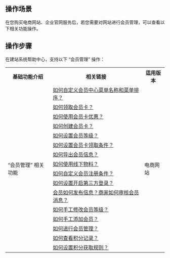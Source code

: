 ## 操作场景
在您购买电商网站、企业官网服务后，若您需要对网站进行会员管理，可以查看以下相关功能操作。

## 操作步骤
在建站系统帮助中心，支持以下 “会员管理” 操作：

<table>
<tr>
<th>基础功能介绍</th>
<th>相关链接</th>
<th>适用版本</th>
</tr>
<tr>
<td  rowspan="17">“会员管理” 相关功能</td>
<td><a href="https://admin.site.my-qcloud.com/xi/help?id=1603
">如何自定义会员中心菜单名称和菜单排序？</a></td>
<td  rowspan="17">电商网站</td>
</tr>
<tr>
<td><a href="https://admin.site.my-qcloud.com/xi/help?id=1494
">如何领取会员卡？</a></td>
</tr>
<tr>
<td><a href="https://admin.site.my-qcloud.com/xi/help?id=1495
">如何使用会员卡优惠？</a></td>
</tr>
<tr>
<td><a href="https://admin.site.my-qcloud.com/xi/help?id=1497
">如何创建会员卡？</a></td>
</tr>
<tr>
<td><a href="https://admin.site.my-qcloud.com/xi/help?id=1498
">如何设置会员等级？</a></td>
</tr>
<tr>
<td><a href="https://admin.site.my-qcloud.com/xi/help?id=1499
">如何设置会员卡领取条件？</a></td>
</tr>
<tr>
<td><a href="https://admin.site.my-qcloud.com/xi/help?id=1617
">如何导出会员信息？</a></td>
</tr>
<tr>
<td><a href="https://admin.site.my-qcloud.com/xi/help?id=1510
">如何使用线下物料？</a></td>
</tr>
<tr>
<td><a href="https://admin.site.my-qcloud.com/xi/help?id=1208
">如何自定义会员注册条件？</a></td>
</tr>
<tr>
<td><a href="https://admin.site.my-qcloud.com/xi/help?id=1207
">如何设置开启第三方登录？</a></td>
</tr>
<tr>
<td><a href="https://admin.site.my-qcloud.com/xi/help?id=1206
">会员如何发布信息？商家如何审核会员消息？</a></td>
</tr>
<tr>
<td><a href="https://admin.site.my-qcloud.com/xi/help?id=1204
">如何手工修改会员等级？</a></td>
</tr>
<tr>
<td><a href="https://admin.site.my-qcloud.com/xi/help?id=1202
">如何手工添加会员？</a></td>
</tr>
<tr>
<td><a href="https://admin.site.my-qcloud.com/xi/help?id=1201
">如何进行会员管理？</a></td>
</tr>
<tr>
<td><a href="https://admin.site.my-qcloud.com/xi/help?id=1171
">如何查看积分记录？</a></td>
</tr>
<tr>
<td><a href="https://admin.site.my-qcloud.com/xi/help?id=1169
">如何设置积分获取规则？</a></td>
</tr>
</table>


